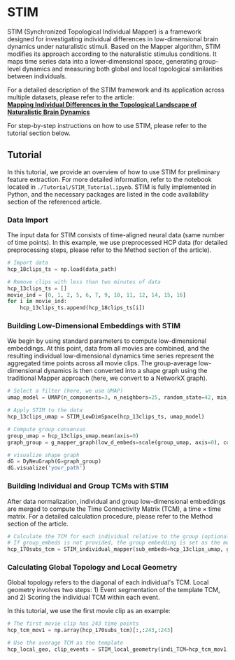 # STIM 

STIM (Synchronized Topological Individual Mapper) is a framework designed for investigating individual differences in low-dimensional brain dynamics under naturalistic stimuli. Based on the Mapper algorithm, STIM modifies its approach according to the naturalistic stimulus conditions. It maps time series data into a lower-dimensional space, generating group-level dynamics and measuring both global and local topological similarities between individuals.

For a detailed description of the STIM framework and its application across multiple datasets, please refer to the article:  
[**Mapping Individual Differences in the Topological Landscape of Naturalistic Brain Dynamics**](https://www.biorxiv.org/content/10.1101/2024.06.20.599966v1)

For step-by-step instructions on how to use STIM, please refer to the tutorial section below.

## Tutorial

In this tutorial, we provide an overview of how to use STIM for preliminary feature extraction. For more detailed information, refer to the notebook located in `./Tutorial/STIM_Tutorial.ipynb`. STIM is fully implemented in Python, and the necessary packages are listed in the code availability section of the referenced article.

### Data Import

The input data for STIM consists of time-aligned neural data (same number of time points). In this example, we use preprocessed HCP data (for detailed preprocessing steps, please refer to the Method section of the article).

```python
# Import data
hcp_18clips_ts = np.load(data_path)

# Remove clips with less than two minutes of data
hcp_13clips_ts = []
movie_ind = [0, 1, 2, 5, 6, 7, 9, 10, 11, 12, 14, 15, 16]
for i in movie_ind:
    hcp_13clips_ts.append(hcp_18clips_ts[i])
```

### Building Low-Dimensional Embeddings with STIM

We begin by using standard parameters to compute low-dimensional embeddings. At this point, data from all movies are combined, and the resulting individual low-dimensional dynamics time series represent the aggregated time points across all movie clips. The group-average low-dimensional dynamics is then converted into a shape graph using the traditional Mapper approach (here, we convert to a NetworkX graph).

```python
# Select a filter (here, we use UMAP)
umap_model = UMAP(n_components=3, n_neighbors=25, random_state=42, min_dist=0.01, metric='euclidean')

# Apply STIM to the data
hcp_13clips_umap = STIM_LowDimSpace(hcp_13clips_ts, umap_model)

# Compute group consensus
group_umap = hcp_13clips_umap.mean(axis=0)
graph_group = g_mapper_graph(low_d_embeds=scale(group_umap, axis=0), cover_n=12, cover_overlap=0.5, eps=0.7)

# visualize shape graph
dG = DyNeuGraph(G=graph_group)
dG.visualize('your_path')
```

### Building Individual and Group TCMs with STIM

After data normalization, individual and group low-dimensional embeddings are merged to compute the Time Connectivity Matrix (TCM), a time × time matrix. For a detailed calculation procedure, please refer to the Method section of the article.

```python
# Calculate the TCM for each individual relative to the group (optional: specify group_embeds)
# If group_embeds is not provided, the group embedding is set as the mean of all individual embeddings.
hcp_170subs_tcm = STIM_individual_mapper(sub_embeds=hcp_13clips_umap, group_embeds=None)
```

### Calculating Global Topology and Local Geometry

Global topology refers to the diagonal of each individual's TCM. Local geometry involves two steps: 1) Event segmentation of the template TCM, and 2) Scoring the individual TCM within each event.

In this tutorial, we use the first movie clip as an example:

```python
# The first movie clip has 243 time points
hcp_tcm_mov1 = np.array(hcp_170subs_tcm)[:,:243,:243]

# Use the average TCM as the template
hcp_local_geo, clip_events = STIM_local_geometry(indi_TCM=hcp_tcm_mov1,template_TCM=hcp_tcm_mov1.mean(axis=0))
```

